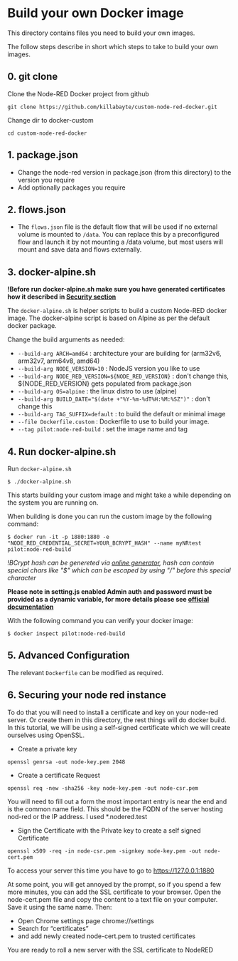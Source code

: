 # Build your own Docker image

This directory contains files you need to build your own images.

The follow steps describe in short which steps to take to build your own images.

## 0. git clone

Clone the Node-RED Docker project from github
```shell script
git clone https://github.com/killabayte/custom-node-red-docker.git
```

Change dir to docker-custom
```shell script
cd custom-node-red-docker
```

## 1. **package.json**

   - Change the node-red version in package.json (from this directory) to the version you require
   - Add optionally packages you require

## 2. **flows.json**

   - The `flows.json` file is the default flow that will be used if no external volume is mounted to `/data`. You can replace this by a preconfigured flow and launch it by not mounting a /data volume, but most users will mount and save data and flows externally.

## 3. **docker-alpine.sh**

**!Before run docker-alpine.sh make sure you have generated certificates how it described in [Security section](#6-securing-your-node-red-instance)**

The `docker-alpine.sh` is helper scripts to build a custom Node-RED docker image. The docker-alpine script is based on Alpine as per the default docker package.

Change the build arguments as needed:

   - `--build-arg ARCH=amd64` : architecture your are building for (arm32v6, arm32v7, arm64v8, amd64)
   - `--build-arg NODE_VERSION=10` : NodeJS version you like to use
   - `--build-arg NODE_RED_VERSION=${NODE_RED_VERSION}` : don't change this, ${NODE_RED_VERSION} gets populated from package.json
   - `--build-arg OS=alpine` : the linux distro to use (alpine)
   - `--build-arg BUILD_DATE="$(date +"%Y-%m-%dT%H:%M:%SZ")"` : don't change this
   - `--build-arg TAG_SUFFIX=default` : to build the default or minimal image
   - `--file Dockerfile.custom` : Dockerfile to use to build your image.
   - `--tag pilot:node-red-build` : set the image name and tag

## 4. **Run docker-alpine.sh**

Run `docker-alpine.sh`

```shell script
$ ./docker-alpine.sh
```

This starts building your custom image and might take a while depending on the system you are running on.

When building is done you can run the custom image by the following command:

```shell script
$ docker run -it -p 1880:1880 -e "NODE_RED_CREDENTIAL_SECRET=YOUR_BCRYPT_HASH" --name myNRtest pilot:node-red-build
```

*!BCrypt hash can be genereted via [online generator](https://passwordhashing.com/BCrypt), hash can contain special chars like "$" which can be escaped by using "/\" before this special character*

**Please note in setting.js enabled Admin auth and password must be provided as a dynamic variable, for more details please see [official documentation](https://nodered.org/docs/getting-started/docker#credentials-secrets-and-environment-variables)**

With the following command you can verify your docker image:

```shell script
$ docker inspect pilot:node-red-build
```

## 5. **Advanced Configuration**

The relevant `Dockerfile` can be modified as required.

## 6. **Securing your node red instance**

To do that you will need to install a certificate and key on your node-red server. Or create them in this directory, the rest things will do docker build.
In this tutorial, we will be using a self-signed certificate which we will create ourselves using OpenSSL.

- Create a private key

```shell script
openssl genrsa -out node-key.pem 2048
```

- Create a certificate Request

```shell script
openssl req -new -sha256 -key node-key.pem -out node-csr.pem
```

You will need to fill out a form the most important entry is near the end and is the common name field.
This should be the FQDN of the server hosting nod-red or the IP address. I used *.nodered.test

- Sign the Certificate with the Private key to create a self signed Certificate

```shell script
openssl x509 -req -in node-csr.pem -signkey node-key.pem -out node-cert.pem
```

To access your server this time  you have to go to https://127.0.0.1:1880

At some point, you will get annoyed by the prompt, so if you spend a few more minutes, you can add the SSL certificate to your browser.
Open the node-cert.pem file and copy the content to a text file on your computer. Save it using the same name. Then:

- Open Chrome settings page chrome://settings
- Search for “certificates” 
- and add newly created node-cert.pem to trusted certificates

You are ready to roll a new server with the SSL certificate to NodeRED
